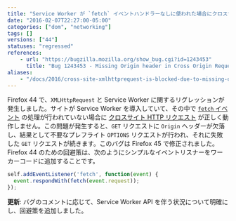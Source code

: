 ```yaml
---
title: "Service Worker が `fetch` イベントハンドラーなしに使われた場合にクロスサイト `XMLHttpRequest` がブロックされてしまいます"
date: "2016-02-07T22:27:00-05:00"
categories: ["dom", "networking"]
tags: []
versions: ["44"]
statuses: "regressed"
references:
    - url: "https://bugzilla.mozilla.org/show_bug.cgi?id=1243453"
      title: "Bug 1243453 - Missing Origin header in Cross Origin Request resulting in Cross-Origin Request Blocked"
aliases:
    - "/docs/2016/cross-site-xmlhttprequest-is-blocked-due-to-missing-origin-header/"
---
```

Firefox 44 で、`XMLHttpRequest` と Service Worker に関するリグレッションが発生しました。サイトが Service Worker を導入していて、その中で [`fetch` イベント](https://developer.mozilla.org/ja/docs/Web/API/FetchEvent) の処理が行われていない場合に [クロスサイト HTTP リクエスト](https://developer.mozilla.org/ja/docs/Web/HTTP/Access_control_CORS) が正しく動作しません。この問題が発生すると、`GET` リクエストに `Origin` ヘッダーが欠落し、結果として不要なプレフライト `OPTIONS` リクエストが行われ、それに失敗した `GET` リクエストが続きます。このバグは Firefox 45 で修正されました。Firefox 44 のための回避策は、次のようにシンプルなイベントリスナーをワーカーコードに追加することです。

```js
self.addEventListener('fetch', function(event) {
  event.respondWith(fetch(event.request));
});
```

**更新**: バグのコメントに応じて、Service Worker API を伴う状況について明確にし、回避策を追加しました。
